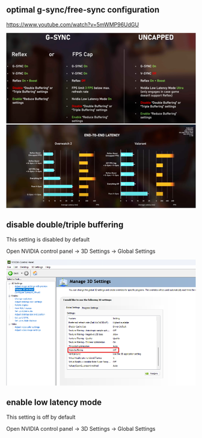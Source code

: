
## optimal g-sync/free-sync configuration

https://www.youtube.com/watch?v=5mWMP96UdGU

![](files/Pasted%20image%2020250201120654.png)
![](files/Pasted%20image%2020250201120739.png)

## disable double/triple buffering

This setting is disabled by default

Open NVIDIA control panel -> 3D Settings -> Global Settings

![](files/Pasted%20image%2020250201121628.png)
## enable low latency mode 

This setting is off by default

Open NVIDIA control panel -> 3D Settings -> Global Settings
